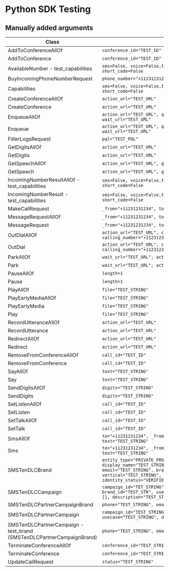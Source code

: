 # Python SDK Testing

## Manually added arguments

| Class                                                                 | Arguments                                                                                                                                                                                                         |
| --------------------------------------------------------------------- | ----------------------------------------------------------------------------------------------------------------------------------------------------------------------------------------------------------------- |
| AddToConferenceAllOf                                                  | `conference_id="TEST_ID"`                                                                                                                                                                                         |
| AddToConference                                                       | `conference_id="TEST_ID"`                                                                                                                                                                                         |
| AvailableNumber - test_capabilities                                   | `sms=False, voice=False,toll_free=False, ten_dlc=False, short_code=False`                                                                                                                                         |
| BuyIncomingPhoneNumberRequest                                         | `phone_number="+11231231234"`                                                                                                                                                                                     |
| Capabilities                                                          | `sms=False, voice=False,toll_free=False, ten_dlc=False, short_code=False`                                                                                                                                         |
| CreateConferenceAllOf                                                 | `action_url="TEST_URL"`                                                                                                                                                                                           |
| CreateConference                                                      | `action_url="TEST_URL"`                                                                                                                                                                                           |
| EnqueueAllOf                                                          | `action_url="TEST_URL", queue_id="TEST_ID", wait_url="TEST_URL"`                                                                                                                                                  |
| Enqueue                                                               | `action_url="TEST_URL", queue_id="TEST_ID", wait_url="TEST_URL"`                                                                                                                                                  |
| FilterLogsRequest                                                     | `pql="TEST_PQL"`                                                                                                                                                                                                  |
| GetDigitsAllOf                                                        | `action_url="TEST_URL"`                                                                                                                                                                                           |
| GetDigits                                                             | `action_url="TEST_URL"`                                                                                                                                                                                           |
| GetSpeechAllOf                                                        | `action_url="TEST_URL", grammar_file="TEST_STRING"`                                                                                                                                                               |
| GetSpeech                                                             | `action_url="TEST_URL", grammar_file="TEST_STRING"`                                                                                                                                                               |
| IncomingNumberResultAllOf - test_capabilities                         | `sms=False, voice=False,toll_free=False, ten_dlc=False, short_code=False`                                                                                                                                         |
| IncomingNumberResult - test_capabilities                              | `sms=False, voice=False,toll_free=False, ten_dlc=False, short_code=False`                                                                                                                                         |
| MakeCallRequest                                                       | `_from="+11231231234", to="+11231231234"`                                                                                                                                                                         |
| MessageRequestAllOf                                                   | `_from="+11231231234", to="+11231231234", text="TEST_STRING"`                                                                                                                                                     |
| MessageRequest                                                        | `_from="+11231231234", to="+11231231234"`                                                                                                                                                                         |
| OutDialAllOf                                                          | `action_url="TEST_URL", call_connect_url="TEST_URL", calling_number="+11231231234", destination="+11231231234"`                                                                                                   |
| OutDial                                                               | `action_url="TEST_URL", call_connect_url="TEST_URL", calling_number="+11231231234", destination="+11231231234"`                                                                                                   |
| ParkAllOf                                                             | `wait_url="TEST_URL", action_url="TEST_URL"`                                                                                                                                                                      |
| Park                                                                  | `wait_url="TEST_URL", action_url="TEST_URL"`                                                                                                                                                                      |
| PauseAllOf                                                            | `length=1`                                                                                                                                                                                                        |
| Pause                                                                 | `length=1`                                                                                                                                                                                                        |
| PlayAllOf                                                             | `file="TEST_STRING"`                                                                                                                                                                                              |
| PlayEarlyMediaAllOf                                                   | `file="TEST_STRING"`                                                                                                                                                                                              |
| PlayEarlyMedia                                                        | `file="TEST_STRING"`                                                                                                                                                                                              |
| Play                                                                  | `file="TEST_STRING"`                                                                                                                                                                                              |
| RecordUtteranceAllOf                                                  | `action_url="TEST_URL"`                                                                                                                                                                                           |
| RecordUtterance                                                       | `action_url="TEST_URL"`                                                                                                                                                                                           |
| RedirectAllOf                                                         | `action_url="TEST_URL"`                                                                                                                                                                                           |
| Redirect                                                              | `action_url="TEST_URL"`                                                                                                                                                                                           |
| RemoveFromConferenceAllOf                                             | `call_id="TEST_ID"`                                                                                                                                                                                               |
| RemoveFromConference                                                  | `call_id="TEST_ID"`                                                                                                                                                                                               |
| SayAllOf                                                              | `text="TEST_STRING"`                                                                                                                                                                                              |
| Say                                                                   | `text="TEST_STRING"`                                                                                                                                                                                              |
| SendDigitsAllOf                                                       | `digits="TEST_STRING"`                                                                                                                                                                                            |
| SendDigits                                                            | `digits="TEST_STRING"`                                                                                                                                                                                            |
| SetListenAllOf                                                        | `call_id="TEST_ID"`                                                                                                                                                                                               |
| SetListen                                                             | `call_id="TEST_ID"`                                                                                                                                                                                               |
| SetTalkAllOf                                                          | `call_id="TEST_ID"`                                                                                                                                                                                               |
| SetTalk                                                               | `call_id="TEST_ID"`                                                                                                                                                                                               |
| SmsAllOf                                                              | `to="+11231231234", _from= "+11231231234", text="TEST_STRING"`                                                                                                                                                    |
| Sms                                                                   | `to="+11231231234", _from= "+11231231234", text="TEST_STRING"`                                                                                                                                                    |
| SMSTenDLCBrand                                                        | `entity_type="PRIVATE_PROFIT", display_name="TEST_STRING,phone="TEST_STRING",country="TS", email="TEST_STRING", brand_relationship="BASIC_ACCOUNT", vertical="TEST_STRING", mock=True, identity_status="VERIFIED` |
| SMSTenDLCCampaign                                                     | `campaign_id="TET_STRING", csp_id="TEST_STRING", brand_id="TEST_STR", usecase="TEST_STRING", sub_usecases=[], description="TEST_STRING", mock=True`                                                               |
| SMSTenDLCPartnerCampaignBrand                                         | `phone="TEST_STRING", email="TEST_STRING"`                                                                                                                                                                        |
| SMSTenDLCPartnerCampaign                                              | `campaign_id="TEST_STRING", brand_id="TEST_STR", usecase="TEST_STRING", description="TEST_STRING"`                                                                                                                |
| SMSTenDLCPartnerCampaign - test_brand (SMSTenDLCPartnerCampaignBrand) | `phone="TEST_STRING", email="TEST_STRING"`                                                                                                                                                                        |
| TerminateConferenceAllOf                                              | `conference_id="TEST_STRING"`                                                                                                                                                                                     |
| TerminateConference                                                   | `conference_id="TEST_STRING"`                                                                                                                                                                                     |
| UpdateCallRequest                                                     | `status="TEST_STRING"`                                                                                                                                                                                            |
